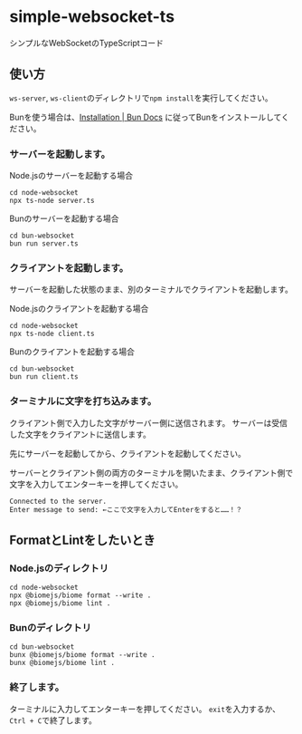 # simple-websocket-ts
シンプルなWebSocketのTypeScriptコード

## 使い方
`ws-server`, `ws-client`のディレクトリで`npm install`を実行してください。

Bunを使う場合は、[Installation | Bun Docs](https://bun.sh/docs/installation) に従ってBunをインストールしてください。

### サーバーを起動します。
Node.jsのサーバーを起動する場合
```
cd node-websocket
npx ts-node server.ts
```

Bunのサーバーを起動する場合
```
cd bun-websocket
bun run server.ts
```

### クライアントを起動します。
サーバーを起動した状態のまま、別のターミナルでクライアントを起動します。

Node.jsのクライアントを起動する場合
```
cd node-websocket
npx ts-node client.ts
```

Bunのクライアントを起動する場合
```
cd bun-websocket
bun run client.ts
```

### ターミナルに文字を打ち込みます。
クライアント側で入力した文字がサーバー側に送信されます。
サーバーは受信した文字をクライアントに送信します。

先にサーバーを起動してから、クライアントを起動してください。

サーバーとクライアント側の両方のターミナルを開いたまま、クライアント側で文字を入力してエンターキーを押してください。

```zsh
Connected to the server.
Enter message to send: ←ここで文字を入力してEnterをすると……！？
```

## FormatとLintをしたいとき
### Node.jsのディレクトリ
```
cd node-websocket
npx @biomejs/biome format --write .
npx @biomejs/biome lint .
```

### Bunのディレクトリ
```
cd bun-websocket
bunx @biomejs/biome format --write .
bunx @biomejs/biome lint .
```

### 終了します。
ターミナルに入力してエンターキーを押してください。
`exit`を入力するか、`Ctrl + C`で終了します。
